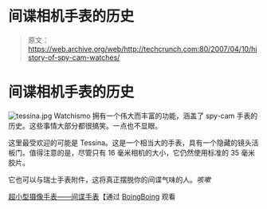 # 间谍相机手表的历史

> 原文：<https://web.archive.org/web/http://techcrunch.com:80/2007/04/10/history-of-spy-cam-watches/>

# 间谍相机手表的历史

![tessina.jpg](img/c4f633d422049bc6110d7ce34a5e247e.png) Watchismo 拥有一个伟大而丰富的功能，涵盖了 spy-cam 手表的历史。这些事情大部分都很搞笑。一点也不显眼。

这里最受欢迎的可能是 Tessina。这是一个相当大的手表，具有一个隐藏的镜头活板门。值得注意的是，尽管只有 16 毫米相机的大小，它仍然使用标准的 35 毫米胶片。

它也可以与瑞士手表附件，这将真正摆脱你的间谍气味的人。*咳嗽*

[超小型摄像手表——间谍手表](https://web.archive.org/web/20210227221901/http://watchismo.blogspot.com/2007/04/subminiature-camera-watches-spy-watches.html)【通过 [BoingBoing](https://web.archive.org/web/20210227221901/http://www.boingboing.net/2007/04/09/history_of_spycam_wa.html) 观看